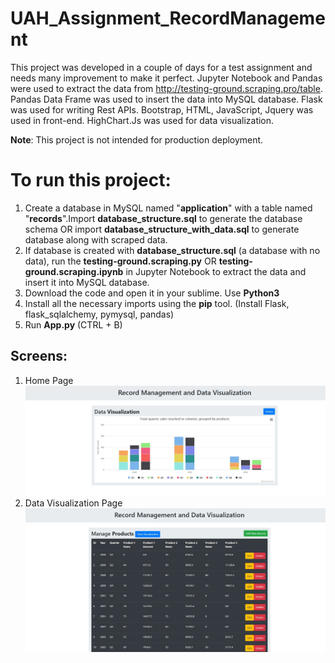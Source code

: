 # UAH_Assignment_RecordManagement
This project was developed in a couple of days for a test assignment and needs many improvement to make it perfect. Jupyter Notebook and Pandas were used to extract the data from http://testing-ground.scraping.pro/table. Pandas Data Frame was used to insert the data into MySQL database. Flask was used for writing Rest APIs. Bootstrap, HTML, JavaScript, Jquery was used in front-end. HighChart.Js was used for data visualization.

**Note**: This project is not intended for production deployment. 

# To run this project:
1. Create a database in MySQL named "**application**" with a table named "**records**".Import **database_structure.sql** to generate the database schema OR import **database_structure_with_data.sql** to generate database along with scraped data.
2. If database is created with **database_structure.sql** (a database with no data), run the **testing-ground.scraping.py** OR **testing-ground.scraping.ipynb** in Jupyter Notebook to extract the data and insert it into MySQL database. 
3. Download the code and open it in your sublime. Use **Python3** 
4. Install all the necessary imports using the **pip** tool. (Install Flask, flask_sqlalchemy, pymysql, pandas)
5. Run **App.py** (CTRL + B)

## Screens:
1. Home Page
![Alt text](https://github.com/bijaykush/UAH_Assignment_RecordManagement/blob/master/Data%20Visualization%20Page.JPG?raw=true "Data Visualization Page")
2. Data Visualization Page
![Alt text](https://github.com/bijaykush/UAH_Assignment_RecordManagement/blob/master/Home%20Page.JPG?raw=true "Data Visualization Page")
